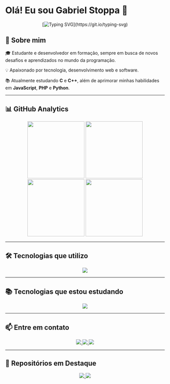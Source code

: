 # Olá! Eu sou Gabriel Stoppa 👋

<div align="center">
  
  [![Typing SVG](https://readme-typing-svg.herokuapp.com/?color=00bfbf&size=35&center=true&vCenter=true&width=1000&lines=Estudante+e+Desenvolvedor+em+Formação!)](https://git.io/typing-svg)

</div>

## 🚀 Sobre mim

🎓 Estudante e desenvolvedor em formação, sempre em busca de novos desafios e aprendizados no mundo da programação.

💡 Apaixonado por tecnologia, desenvolvimento web e software.

📚 Atualmente estudando **C** e **C++**, além de aprimorar minhas habilidades em **JavaScript**, **PHP** e **Python**.

---

## 📊 GitHub Analytics

<div align="center">
  <img height="180em" src="https://github-readme-stats.vercel.app/api/top-langs/?username=GabrielStoppa&layout=compact&langs_count=20&theme=nightowl&include_private=true"/>
  <img height="180em" src="https://github-readme-stats.vercel.app/api?username=GabrielStoppa&show_icons=true&theme=nightowl&include_all_commits=true&count_private=true"/>
  <img height="180em" src="https://github-readme-streak-stats.herokuapp.com/?user=GabrielStoppa&theme=nightowl" />
  <img height="180em"  src="https://github-readme-stats.vercel.app/api/wakatime?username=ffflabs)](https://github.com/anuraghazra/github-readme-stats"/>
</div>

---

## 🛠️ Tecnologias que utilizo

<div align="center">
  <img src="https://skillicons.dev/icons?i=js,html,css,php,mysql,python" />
</div>

---

## 📚 Tecnologias que estou estudando

<div align="center">
  <img src="https://skillicons.dev/icons?i=cpp,c" />
</div>

---

## 📫 Entre em contato

<div align="center">
  <a href="https://www.instagram.com/gabriel.stoppa_/" target="_blank">
    <img src="https://img.shields.io/badge/Instagram-E4405F?style=for-the-badge&logo=instagram&logoColor=white">
  </a>
  <a href="mailto:gabriel.stoppa48@gmail.com">
    <img src="https://img.shields.io/badge/-Gmail-%23333?style=for-the-badge&logo=gmail&logoColor=white">
  </a>
  <a href="https://www.linkedin.com/in/gabriel-stoppa-de-freitas-275583267/" target="_blank">
    <img src="https://img.shields.io/badge/-LinkedIn-%230077B5?style=for-the-badge&logo=linkedin&logoColor=white">
  </a>
</div>

---

## 📁 Repositórios em Destaque

<div align="center">
  <a href="https://github.com/GabrielStoppa?tab=repositories">
    <img src="https://github-readme-stats.vercel.app/api/pin/?username=GabrielStoppa&repo=SEU-REPOSITORIO&theme=nightowl">
  </a>
  <a href="https://github.com/GabrielStoppa?tab=repositories">
    <img src="https://github-readme-stats.vercel.app/api/pin/?username=GabrielStoppa&repo=OUTRO-REPOSITORIO&theme=nightowl">
  </a>
</div>

